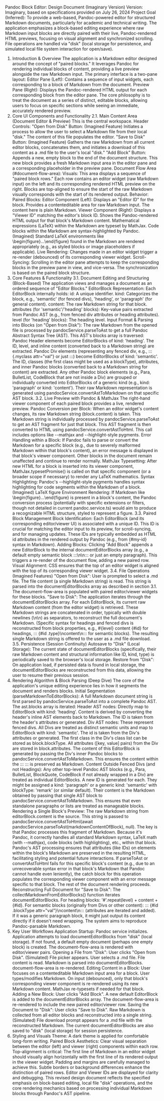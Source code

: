 Pandoc Block Editor: Design Document (Imaginary Version)
Version: Imaginary, based on specifications provided on July 26, 2024
Project Goal (Inferred): To provide a web-based, Pandoc-powered editor for structured Markdown documents, particularly for academic and technical writing. The application emphasizes a block-based editing experience where raw Markdown input blocks are directly paired with their live, Pandoc-rendered HTML previews, focusing on visual alignment and synchronized scrolling. File operations are handled via "disk" (local storage for persistence, and simulated local file system interaction for open/save).
1. Introduction & Overview
The application is a Markdown editor designed around the concept of "paired blocks." It leverages Pandoc for rendering individual blocks of content, providing a live preview alongside the raw Markdown input. The primary interface is a two-pane layout:
Editor Pane (Left): Contains a sequence of input widgets, each corresponding to a block of Markdown from the document.
Preview Pane (Right): Displays the Pandoc-rendered HTML output for each corresponding block from the editor pane.
The core philosophy is to treat the document as a series of distinct, editable blocks, allowing users to focus on specific sections while seeing an immediate, accurately rendered preview.
2. Core UI Components and Functionality
2.1. Main Content Area (Document Editor & Preview)
This is the central workspace.
Header Controls:
"Open from Disk" Button: (Imagined Feature) Initiates a process to allow the user to select a Markdown file from their local "disk." The content of this file populates the editor.
"Save to Disk" Button: (Imagined Feature) Gathers the raw Markdown from all current editor blocks, concatenates them, and initiates a download of this content as a .md file to the user's local "disk."
"Add Block" Button: Appends a new, empty block to the end of the document structure. This new block provides a fresh Markdown input area in the editor pane and a corresponding placeholder in the preview pane.
Document Flow Area (#document-flow-area):
Visuals: This area displays a sequence of "paired block rows." Each row contains an editor widget (raw Markdown input) on the left and its corresponding rendered HTML preview on the right. Blocks are top-aligned to ensure the start of the raw Markdown visually corresponds with the start of its rendered output.
Behavior:
Paired Blocks:
Editor Component (Left):
Displays an "Editor ID" for the block.
Provides a contenteditable area for raw Markdown input.
The content here is plain Markdown.
Viewer Component (Right):
Displays a "Viewer ID" matching the editor's block ID.
Shows the Pandoc-rendered HTML output for that block's Markdown content.
Mathematical expressions (LaTeX) within the Markdown are typeset by MathJax.
Code blocks within the Markdown are syntax-highlighted by Pandoc.
(Imagined) Standard LaTeX environments like \begin{figure}...\end{figure} found in the Markdown are rendered appropriately (e.g., as styled blocks or image placeholders if applicable).
Live Rendering: Changes made in an editor widget trigger a re-render (debounced) of its corresponding viewer widget.
Scroll-Syncing: Scrolling in the editor pane attempts to keep the corresponding blocks in the preview pane in view, and vice-versa. The synchronization is based on the paired block structure.
3. Core Features & Functionality
3.1. Document Editing and Structuring (Block-Based)
The application views and manages a document as an ordered sequence of "Editor Blocks."
EditorBlock Representation:
Each EditorBlock internally holds:
id: A unique identifier.
kind: Categorizes the block, e.g., 'semantic' (for fenced divs), 'heading', or 'paragraph' (for general content).
content: The raw Markdown string for that block.
attributes (for 'semantic'/'heading' blocks): Key-value pairs extracted from Pandoc AST (e.g., from fenced div attributes or heading attributes).
level (for 'heading' blocks): The heading level.
Input Format & Parsing into Blocks (on "Open from Disk"):
The raw Markdown from the opened file is processed by pandocService.parseToAst to get a full Pandoc Abstract Syntax Tree (AST).
This AST's blocks array is traversed:
Pandoc Header elements become EditorBlocks of kind: 'heading'. The ID, level, and inline content (converted back to a Markdown string) are extracted.
Pandoc Div elements (representing any fenced div, e.g., ::: {.myclass attr="val"} or just :::) become EditorBlocks of kind: 'semantic'. The ID, classes (the first class might be used as a blockType), attributes, and inner Pandoc blocks (converted back to a Markdown string for content) are extracted.
Any other Pandoc block elements (e.g., Para, BulletList, CodeBlock that are not inside a Div) are grouped or individually converted into EditorBlocks of a generic kind (e.g., kind: 'paragraph' or kind: 'content'). Their raw Markdown representation is generated using pandocService.convertAstToMarkdown on that specific AST block.
3.2. Live Preview with Pandoc & MathJax
The right-hand viewer component of each paired block provides a live, rendered preview.
Pandoc Conversion per Block:
When an editor widget's content changes, its raw Markdown string (block.content) is taken.
This Markdown string is individually processed by pandocService.parseToAst to get an AST fragment for just that block.
This AST fragment is then converted to HTML using pandocService.convertAstToHtml. This call includes options like --mathjax and --highlight-style pygments.
Error Handling within a Block: If Pandoc fails to parse or convert the Markdown for a specific block (e.g., due to severely malformed Markdown within that block's content), an error message is displayed in that block's viewer component. Other blocks in the document remain unaffected and continue to render normally.
MathJax Typesetting: After new HTML for a block is inserted into its viewer component, MathJax.typesetPromise() is called on that specific component (or a broader scope if necessary) to render any LaTeX mathematics.
Syntax Highlighting: Pandoc's --highlight-style pygments handles syntax highlighting for code segments within the Markdown of a block.
(Imagined) LaTeX figure Environment Rendering: If Markdown like \begin{figure}...\end{figure} is present in a block's content, the Pandoc conversion process (potentially with specific extensions or filters, though not detailed in current pandoc.service.ts) would aim to produce a recognizable HTML structure, styled to represent a figure.
3.3. Paired Block Management
Block Identification: Each EditorBlock (and its corresponding editor/viewer UI) is associated with a unique ID. This ID is crucial for matching the editor input to its preview, for scroll-syncing, and for managing updates. These IDs are typically embedded as HTML id attributes in the rendered output by Pandoc (e.g., from {#my-id} syntax in Markdown).
Adding Blocks: Clicking "Add Block" appends a new EditorBlock to the internal documentEditorBlocks array (e.g., a default empty semantic block :::\n\n::: or just an empty paragraph). This triggers a re-render of the document flow, adding a new paired row.
Visual Alignment: CSS ensures that the top of an editor widget is aligned with the top of its corresponding viewer widget.
3.4. File Operations (Imagined Features)
"Open from Disk":
User is prompted to select a .md file.
The file content (a single Markdown string) is read.
This string is parsed into the documentEditorBlocks array as described in section 3.1.
The document-flow-area is populated with paired editor/viewer widgets for these blocks.
"Save to Disk":
The application iterates through the documentEditorBlocks array.
For each EditorBlock, its current raw Markdown content (from the editor widget) is retrieved.
These Markdown strings are concatenated in order, typically with double newlines (\n\n) as separators, to reconstruct the full document's Markdown. (Specific syntax for headings and fenced divs is reconstructed from block properties, e.g., #{level} content {#id} for headings, ::: {#id .type}\ncontent\n::: for semantic blocks).
The resulting single Markdown string is offered to the user as a .md file download.
3.5. Persistence (Session Continuity)
Autosave to "Disk" (Local Storage): The current state of documentEditorBlocks (specifically, their raw Markdown content and structural information like ID, kind, type) is periodically saved to the browser's local storage.
Restore from "Disk": On application load, if persisted data is found in local storage, the documentEditorBlocks are reconstructed from this data, allowing the user to resume their previous session.
4. Rendering Algorithm & Block Parsing (Deep Dive)
The core of the application's unique editing experience lies in how it segments the document and renders blocks.
Initial Segmentation (parseMarkdownToEditorBlocks):
A full Markdown document string is first parsed by pandocService.parseToAst into a complete Pandoc AST.
The ast.blocks array is iterated:
Header AST nodes: Directly map to EditorBlock with kind: 'heading'. Content is derived by converting the header's inline AST elements back to Markdown. The ID is taken from the header's attributes or generated.
Div AST nodes: These represent fenced divs. All Divs are treated as distinct semantic units and map to EditorBlock with kind: 'semantic'.
The id is taken from the Div's attributes or generated.
The first class in the Div's class list can be stored as block.blockType.
All attributes ([key, value] pairs) from the Div are stored in block.attributes.
The content of this EditorBlock is generated by passing the Div's inner Pandoc blocks to pandocService.convertAstToMarkdown. This ensures the content within the ::: ::: is preserved as Markdown.
Content Outside Fenced Divs (and not Headings): Any other top-level Pandoc AST blocks (e.g., Para, BulletList, BlockQuote, CodeBlock if not already wrapped in a Div) are treated as individual EditorBlocks.
A new ID is generated for each.
They might be assigned a kind: 'paragraph' or a generic kind: 'semantic' with blockType: 'remark' (or similar default).
Their content is the Markdown obtained by passing that single AST block to pandocService.convertAstToMarkdown. This ensures that even standalone paragraphs or lists are treated as manageable blocks.
Rendering a Single Block's Preview:
The raw Markdown string from editorBlock.content is the source.
This string is passed to pandocService.convertAstToHtml(await pandocService.parseToAst(markdownContentOfBlock), null).
The key is that Pandoc processes this fragment of Markdown. Because it's Pandoc, it correctly handles all standard Markdown syntax, LaTeX math (with --mathjax), code blocks (with highlighting), etc., within that block.
Pandoc's AST processing ensures that attributes (like IDs) on elements within the block's Markdown are preserved in the resulting HTML, facilitating styling and potential future interactions.
If parseToAst or convertAstToHtml fails for this specific block's content (e.g., due to an unrecoverable syntax error in that block's Markdown that Pandoc cannot handle even leniently), the catch block for this operation populates the corresponding viewer component with an error message specific to that block. The rest of the document rendering proceeds.
Reconstructing Full Document for "Save to Disk":
The collectMarkdownFromEditorBlocks() function iterates documentEditorBlocks.
For heading blocks: '#'.repeat(level) + content + {#id}.
For semantic blocks (originally from Divs or other content): ::: {#id .blockType attr="val"}\ncontent\n::: (attributes are iterated and added). If it was a generic paragraph block, it might just output its content directly if it doesn't need wrapping. The system aims to reproduce Pandoc-parsable Markdown.
5. Key User Workflows
Application Startup:
Pandoc service initializes.
Application attempts to load documentEditorBlocks from "disk" (local storage).
If not found, a default empty document (perhaps one empty block) is created.
The document-flow-area is rendered with editor/viewer pairs.
Opening a File from "Disk":
User clicks "Open from Disk".
(Simulated) File picker appears. User selects a .md file.
File content is read.
Markdown is parsed into documentEditorBlocks.
document-flow-area is re-rendered.
Editing Content in a Block:
User focuses on a contenteditable Markdown input area for a block.
User types/modifies Markdown.
On input (debounced), only that block's corresponding viewer component is re-rendered using its new Markdown content. MathJax re-typesets if needed for that block.
Adding a New Block:
User clicks "Add Block".
A new default EditorBlock is added to the documentEditorBlocks array.
The document-flow-area is re-rendered to include the new paired editor/viewer row.
Saving the Document to "Disk":
User clicks "Save to Disk".
Raw Markdown is collected from all editor blocks and reconstructed into a single string.
(Simulated) File download prompt appears for a .md file with the reconstructed Markdown.
The current documentEditorBlocks are also saved to "disk" (local storage) for session persistence.
6. Styling and Visuals
Theme: A dark theme is applied for comfortable long-form writing.
Paired Block Aesthetics:
Clear visual separation between the editor (left) and viewer (right) components within each row.
Top-alignment is critical: The first line of Markdown in an editor widget should visually align horizontally with the first line of its rendered output in the viewer widget. Padding and margins are carefully managed to achieve this.
Subtle borders or background differences enhance the distinction of paired rows.
Editor and Viewer IDs are displayed for clarity and debugging.
This revised design document reflects the specified emphasis on block-based editing, local file "disk" operations, and the core rendering mechanics based on processing individual Markdown blocks through Pandoc's AST pipeline.
